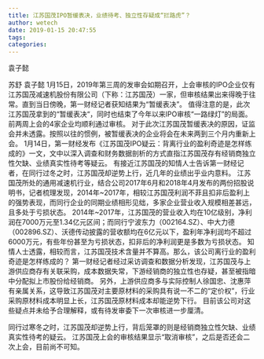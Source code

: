 ```yaml
---
title: 江苏国茂IPO暂缓表决，业绩待考、独立性存疑成“拦路虎”？
author: wetech
date: 2019-01-15 20:47:55
tags: 
categories: 
---
```

袁子懿
<!-- more -->
苏舒
袁子懿
1月15日，2019年第三周的发审会如期召开，上会审核的IPO企业仅有江苏国茂减速机股份有限公司（下称：江苏国茂）一家，但审核结果出来得晚于往常。直到当日傍晚，第一财经记者获知结果为“暂缓表决”。
值得注意的是，此次江苏国茂拿到的“暂缓表决“，同时也结束了今年以来IPO审核“一路绿灯”的局面。前两周上会的4家企业均顺利通过审核。
对于此次江苏国茂暂缓表决的原因，证监会并未透露。按照以往的惯例，被暂缓表决的企业将会在未来两到三个月内重新上会。
1月14日，第一财经发布《江苏国茂IPO疑云：背离行业的盈利奇迹是怎样练成的》一文，文中以深入调查和财务数据剖析的方式直指江苏国茂存有经销商独立性欠缺、业绩真实性待考等疑云。
有接近江苏国茂的知情人士告诉第一财经记者，在同行过冬之时，江苏国茂却逆势上行，近几年的业绩出乎业内意料。
江苏国茂所处的通用减速机行业，结合公司2017年6月和2018年4月发布的两份招股说明书，记者梳理发现，2014年~2017年，相较江苏国茂利润不菲且扣非后盈利上的强势表现，而同行企业的同期业绩相形见绌，多家企业营业收入规模相差甚远，且多处于亏损状态。
2014年~2017年，江苏国茂的营业收入均在10亿级别，净利润在7000万元至1.34亿元区间；而同行宁波东力（002164.SZ）、中大力德（002896.SZ）、沃德传动披露的营收额均在6亿元以下，盈利年净利润均不超过6000万元，有些年份甚至为亏损状态，扣非后的净利润更是多数为亏损状态。
知情人士透露，相较而言，江苏国茂技术含量并不算高。那么，该公司离行业的盈利奇迹是怎样练成的？
第一财经记者经过采访调查和数据分析发现，江苏国茂与上游供应商存有关联采购，成本数据失常，下游经销商的独立性也存疑，甚至被指暗中分配拟上市股份给经销商。
另外，上游供应商多与实际控制人徐国忠、沈惠萍有亲属关系，这导致江苏国茂对主要原材料的采购具有说一不二的“定价权”，行业采购原材料成本明显上长，江苏国茂原材料成本却能逆势下行。
目前该公司对这些疑点并未给予合理解释，或有待发审委下一次审核进一步厘清。
 
 
同行过寒冬之时，江苏国茂却逆势上行，背后笼罩的则是经销商独立性欠缺、业绩真实性待考的疑云。
江苏国茂上会的审核结果显示“取消审核”，之后是否还会二次上会，目前尚不可知。
